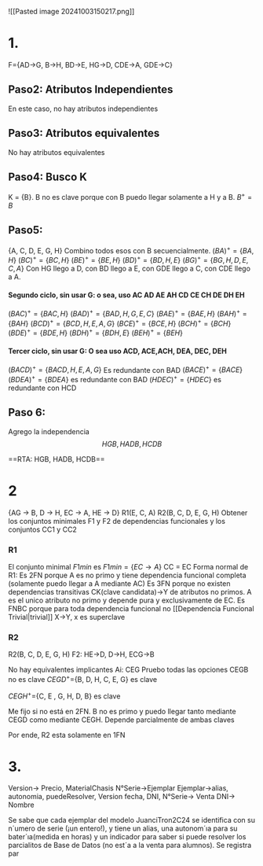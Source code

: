 ![[Pasted image 20241003150217.png]]

# 1.
F={AD->G, B->H, BD->E, HG->D, CDE->A, GDE->C}
## Paso2: Atributos Independientes
En este caso, no hay atributos independientes
## Paso3: Atributos equivalentes 
No hay atributos equivalentes 

## Paso4: Busco K
K = {B}. B no es clave porque con B puedo llegar solamente a H y a B.
$B^+ ={B}$
## Paso5: 
{A, C, D, E, G, H}
Combino todos esos con B secuencialmente.
$(BA)^+=\{BA, H\}$
$(BC)^+=\{BC, H\}$
$(BE)^+=\{BE, H\}$
$(BD)^+=\{BD, H, E\}$
$(BG)^+=\{BG, H, D, E, C,A\}$
Con HG llego a D, con BD llego a E, con GDE llego a C, con CDE llego a A.
#### Segundo ciclo, sin usar G: o sea, uso AC AD AE AH CD CE CH DE DH EH

$(BAC)^+=\{BAC, H\}$
$(BAD)^+=\{BAD,H, G, E, C\}$
$(BAE)^+=\{BAE, H\}$
$(BAH)^+=\{BAH\}$
$(BCD)^+=\{BCD,H, E, A, G\}$
$(BCE)^+=\{BCE, H\}$
$(BCH)^+=\{BCH\}$
$(BDE)^+=\{BDE, H\}$
$(BDH)^+=\{BDH, E\}$
$(BEH)^+=\{BEH\}$


#### Tercer ciclo, sin usar G: O sea uso ACD, ACE,ACH, DEA, DEC, DEH
$(BACD)^+=\{BACD, H, E, A, G\}$ Es redundante con BAD
$(BACE)^+=\{BACE\}$
$(BDEA)^+=\{BDEA\}$ es redundante con BAD
$(HDEC)^+=\{HDEC\}$ es redundante con HCD

## Paso 6:
Agrego la independencia
$$HGB, HADB, HCDB $$

==RTA: HGB, HADB, HCDB== 

# 2

{AG → B, D → H, EC → A, HE → D}
R1(E, C, A)
R2(B, C, D, E, G, H)
Obtener los conjuntos minimales F1 y F2 de dependencias funcionales y los conjuntos CC1 y CC2
### R1
El conjunto minimal $F{1min}$ es $F{1min}= \{EC\to A\}$
CC = EC
Forma normal de R1:
Es 2FN porque A es no primo y tiene dependencia funcional completa (solamente puedo llegar a A mediante AC)
Es 3FN porque no existen dependencias transitivas CK(clave candidata)->Y de atributos no primos. A es el unico atributo no primo y depende pura y exclusivamente de EC.
Es FNBC porque para toda dependencia funcional no [[Dependencia Funcional Trivial|trivial]] X->Y, x es superclave
### R2
R2(B, C, D, E, G, H)
F2: HE->D, D->H, ECG->B


No hay equivalentes
implicantes Ai: CEG
Pruebo todas las opciones 
CEGB no es clave
$CEGD^+=${B, D, H, C, E, G} es clave

$CEGH^+=${C, E , G, H, D, B} es clave

Me fijo si no está en 2FN. B no es primo y puedo llegar tanto mediante CEGD como mediante CEGH. Depende parcialmente de ambas claves

Por ende, R2 esta solamente en 1FN


# 3.
Version-> Precio, MaterialChasis
N°Serie->Ejemplar
Ejemplar->alias, autonomia, puedeResolver, Version
fecha, DNI, N°Serie-> Venta
DNI-> Nombre

Se sabe que cada ejemplar del modelo JuanciTron2C24 se identifica con su n´umero de serie (¡un entero!), y tiene un alias, una autonom´ıa para su bater´ıa(medida en horas) y un indicador para saber si puede resolver los parcialitos de Base de Datos (no est´a a la venta para alumnos). Se registra par